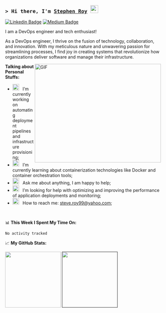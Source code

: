 ### <samp>&gt; Hi there, I'm <a href="#" target="_blank">Stephen Roy</a> <img src="https://media.giphy.com/media/hvRJCLFzcasrR4ia7z/giphy.gif" width="25"> </samp>

[![Linkedin Badge](https://img.shields.io/badge/-LinkedIn-0e76a8?style=flat-square&logo=Linkedin&logoColor=white)](https://linkedin.com)
[![Medium Badge](https://img.shields.io/badge/medium-%2312100E.svg?&style=for-square&logo=medium&logoColor=white)](https://medium.com/)

I am a DevOps engineer and tech enthusiast!

As a DevOps engineer, I thrive on the fusion of technology, collaboration, and innovation. With my meticulous nature and unwavering passion for streamlining processes, I find joy in creating systems that revolutionize how organizations deliver software and manage their infrastructure.


<img align="right" alt="GIF" src="https://github.com/Gapur/Gapur/blob/main/assets/coding.gif?raw=true" width="408" height="318" />
  

**Talking about Personal Stuffs:**

- <img src="https://github.com/Gapur/Gapur/blob/main/assets/developer.gif?raw=true" width="21" />&nbsp;&nbsp; I’m currently working on automating deployment pipelines and infrastructure provisioning;
- <img src="https://github.com/Gapur/Gapur/blob/main/assets/lightning.gif?raw=true" width="21" />&nbsp;&nbsp; I’m currently learning about containerization technologies like Docker and container orchestration tools;
- <img src="https://github.com/Gapur/Gapur/blob/main/assets/message.gif?raw=true" width="21" />&nbsp;&nbsp; Ask me about anything, I am happy to help;
- <img src="https://github.com/Gapur/Gapur/blob/main/assets/laptop.gif?raw=true" width="21" />&nbsp;&nbsp; I’m looking for help with optimizing and improving the performance of application deployments and monitoring;
- <img src="https://github.com/Gapur/Gapur/blob/main/assets/letterbox.gif?raw=true" width="21" />&nbsp;&nbsp; How to reach me: steve.roy99@yahoo.com;

</br>

📊 **This Week I Spent My Time On:**
<!--START_SECTION:waka-->

```text
No activity tracked
```

<!--END_SECTION:waka-->


📈 **My GitHub Stats:**

<p>
  <img height="180em" src="https://github-readme-stats.vercel.app/api?username=sry1&theme=react&line_height=40&hide=css=true&&count_private=true&include_all_commits=true" />
<a href=""> <img height="180em" src="https://github-readme-stats-sigma-five.vercel.app/api/top-langs/?username=sry1&theme=react&line_height=40&hide=css"/> </a>
</p>



